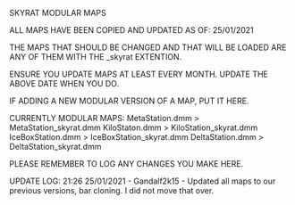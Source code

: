 SKYRAT MODULAR MAPS

ALL MAPS HAVE BEEN COPIED AND UPDATED AS OF: 25/01/2021

THE MAPS THAT SHOULD BE CHANGED AND THAT WILL BE LOADED ARE ANY OF THEM WITH THE _skyrat EXTENTION.

ENSURE YOU UPDATE MAPS AT LEAST EVERY MONTH. UPDATE THE ABOVE DATE WHEN YOU DO.

IF ADDING A NEW MODULAR VERSION OF A MAP, PUT IT HERE.

CURRENTLY MODULAR MAPS:
MetaStation.dmm > MetaStation_skyrat.dmm
KiloStaton.dmm > KiloStation_skyrat.dmm
IceBoxStation.dmm > IceBoxStation_skyrat.dmm
DeltaStation.dmm > DeltaStation_skyrat.dmm

PLEASE REMEMBER TO LOG ANY CHANGES YOU MAKE HERE.

UPDATE LOG:
21:26 25/01/2021 - Gandalf2k15 - Updated all maps to our previous versions, bar cloning. I did not move that over.
